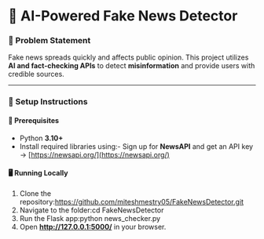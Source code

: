 # 📰 AI-Powered Fake News Detector

### 🔹 Problem Statement
Fake news spreads quickly and affects public opinion. This project utilizes **AI and fact-checking APIs** to detect **misinformation** and provide users with credible sources.

---

### 🚀 Setup Instructions
#### 🔧 Prerequisites
- Python **3.10+**
- Install required libraries using:- Sign up for **NewsAPI** and get an API key → [https://newsapi.org/](https://newsapi.org/)  

#### 🖥️ Running Locally
1. Clone the repository:https://github.com/miteshmestry05/FakeNewsDetector.git
 2. Navigate to the folder:cd FakeNewsDetector
   3. Run the Flask app:python news_checker.py
   4.  Open **http://127.0.0.1:5000/** in your browser.


 

